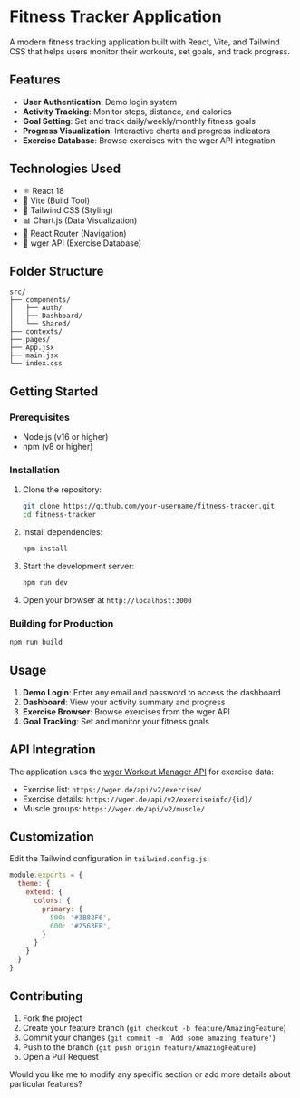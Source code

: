 # Fitness Tracker Application

A modern fitness tracking application built with React, Vite, and Tailwind CSS that helps users monitor their workouts, set goals, and track progress.

## Features

- **User Authentication**: Demo login system
- **Activity Tracking**: Monitor steps, distance, and calories
- **Goal Setting**: Set and track daily/weekly/monthly fitness goals
- **Progress Visualization**: Interactive charts and progress indicators
- **Exercise Database**: Browse exercises with the wger API integration

## Technologies Used

- ⚛️ React 18
- 🚀 Vite (Build Tool)
- 🎨 Tailwind CSS (Styling)
- 📊 Chart.js (Data Visualization)
- 🔄 React Router (Navigation)
- 💪 wger API (Exercise Database)

## Folder Structure

```
src/
├── components/
│   ├── Auth/
│   ├── Dashboard/
│   └── Shared/
├── contexts/
├── pages/
├── App.jsx
├── main.jsx
└── index.css
```

## Getting Started

### Prerequisites

- Node.js (v16 or higher)
- npm (v8 or higher)

### Installation

1. Clone the repository:
   ```bash
   git clone https://github.com/your-username/fitness-tracker.git
   cd fitness-tracker
   ```

2. Install dependencies:
   ```bash
   npm install
   ```

3. Start the development server:
   ```bash
   npm run dev
   ```

4. Open your browser at `http://localhost:3000`

### Building for Production

```bash
npm run build
```

## Usage

1. **Demo Login**: Enter any email and password to access the dashboard
2. **Dashboard**: View your activity summary and progress
3. **Exercise Browser**: Browse exercises from the wger API
4. **Goal Tracking**: Set and monitor your fitness goals

## API Integration

The application uses the [wger Workout Manager API](https://wger.de/en/software/api) for exercise data:

- Exercise list: `https://wger.de/api/v2/exercise/`
- Exercise details: `https://wger.de/api/v2/exerciseinfo/{id}/`
- Muscle groups: `https://wger.de/api/v2/muscle/`

## Customization

Edit the Tailwind configuration in `tailwind.config.js`:
```js
module.exports = {
  theme: {
    extend: {
      colors: {
        primary: {
          500: '#3B82F6',
          600: '#2563EB',
        }
      }
    }
  }
}
```

## Contributing

1. Fork the project
2. Create your feature branch (`git checkout -b feature/AmazingFeature`)
3. Commit your changes (`git commit -m 'Add some amazing feature'`)
4. Push to the branch (`git push origin feature/AmazingFeature`)
5. Open a Pull Request


Would you like me to modify any specific section or add more details about particular features?
